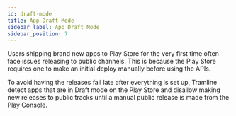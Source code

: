 ```yaml
---
id: draft-mode
title: App Draft Mode
sidebar_label: App Draft Mode
sidebar_position: 7
---
```


Users shipping brand new apps to Play Store for the very first time often face issues releasing to public channels. This is because the Play Store requires one to make an initial deploy manually before using the APIs.

To avoid having the releases fail late after everything is set up, Tramline detect apps that are in Draft mode on the Play Store and disallow making new releases to public tracks until a manual public release is made from the Play Console.
